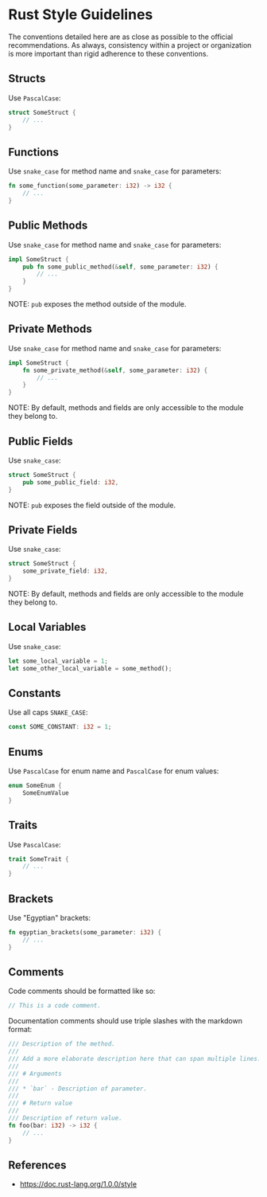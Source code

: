 # Rust Style Guidelines
The conventions detailed here are as close as possible to the official recommendations. As always, consistency within a project or organization is more important than rigid adherence to these conventions.

## Structs
Use `PascalCase`:
```rust
struct SomeStruct {
    // ...
}
```

## Functions
Use `snake_case` for method name and `snake_case` for parameters:
```rust
fn some_function(some_parameter: i32) -> i32 {
    // ...
}
```

## Public Methods
Use `snake_case` for method name and `snake_case` for parameters:
```rust
impl SomeStruct {
    pub fn some_public_method(&self, some_parameter: i32) {
        // ...
    }
}
```

NOTE: `pub` exposes the method outside of the module.

## Private Methods
Use `snake_case` for method name and `snake_case` for parameters:
```rust
impl SomeStruct {
    fn some_private_method(&self, some_parameter: i32) {
        // ...
    }
}
```

NOTE: By default, methods and fields are only accessible to the module they belong to.

## Public Fields
Use `snake_case`:
```rust
struct SomeStruct {
    pub some_public_field: i32,
}
```

NOTE: `pub` exposes the field outside of the module.

## Private Fields
Use `snake_case`:
```rust
struct SomeStruct {
    some_private_field: i32,
}
```

NOTE: By default, methods and fields are only accessible to the module they belong to.

## Local Variables
Use `snake_case`:
```rust
let some_local_variable = 1;
let some_other_local_variable = some_method();
```

## Constants
Use all caps `SNAKE_CASE`:
```rust
const SOME_CONSTANT: i32 = 1;
```

## Enums
Use `PascalCase` for enum name and `PascalCase` for enum values:
```rust
enum SomeEnum {
	SomeEnumValue
}
```

## Traits
Use `PascalCase`:
```rust
trait SomeTrait {
    // ...
}
```

## Brackets
Use "Egyptian" brackets:
```rust
fn egyptian_brackets(some_parameter: i32) {
    // ...
}
```

## Comments
Code comments should be formatted like so:
```rust
// This is a code comment.
```

Documentation comments should use triple slashes with the markdown format:
```rust
/// Description of the method.
/// 
/// Add a more elaborate description here that can span multiple lines.
/// 
/// # Arguments
/// 
/// * `bar` - Description of parameter.
/// 
/// # Return value
/// 
/// Description of return value.
fn foo(bar: i32) -> i32 {
    // ...
}
```

## References
- https://doc.rust-lang.org/1.0.0/style